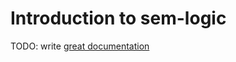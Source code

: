 # Introduction to sem-logic

TODO: write [great documentation](http://jacobian.org/writing/great-documentation/what-to-write/)
